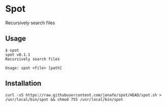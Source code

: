 # Spot

Recursively search files

## Usage

```console
$ spot
spot v0.1.1
Recursively search files

Usage: spot <file> [path]
```

## Installation

```console
curl -sS https://raw.githubusercontent.com/jonafe/spot/HEAD/spot.sh > /usr/local/bin/spot && chmod 755 /usr/local/bin/spot
```